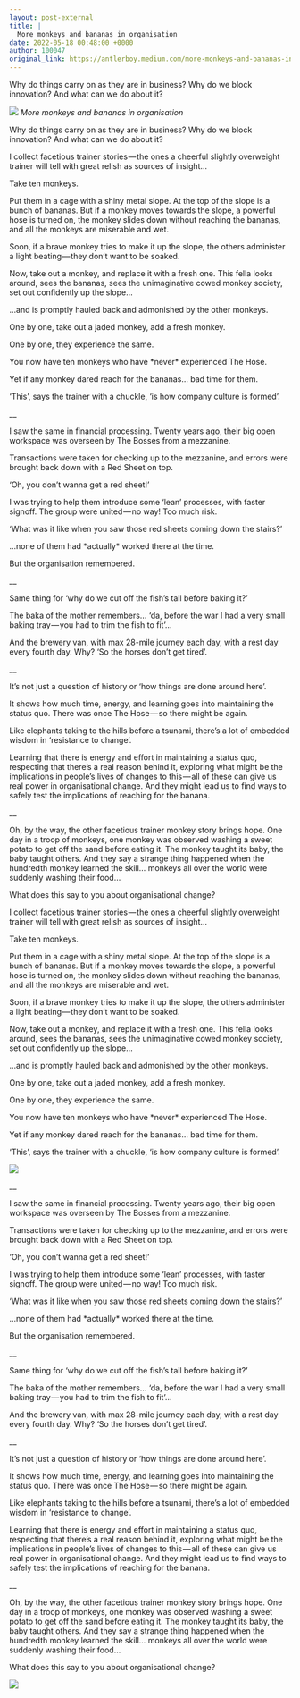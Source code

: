 ```yaml
---
layout: post-external
title: |
  More monkeys and bananas in organisation
date: 2022-05-18 00:48:00 +0000
author: 100047
original_link: https://antlerboy.medium.com/more-monkeys-and-bananas-in-organisation-2f8ae980f9f4?source=rss-97852f5a56ae------2
---
```


Why do things carry on as they are in business? Why do we block innovation? And what can we do about it?

![](https://cdn-images-1.medium.com/max/1024/1*rQea3NbYCsyzqD7sIzCGGQ.png)
_More monkeys and bananas in organisation_

Why do things carry on as they are in business? Why do we block innovation? And what can we do about it?

I collect facetious trainer stories — the ones a cheerful slightly overweight trainer will tell with great relish as sources of insight…

Take ten monkeys.

Put them in a cage with a shiny metal slope. At the top of the slope is a bunch of bananas. But if a monkey moves towards the slope, a powerful hose is turned on, the monkey slides down without reaching the bananas, and all the monkeys are miserable and wet.

Soon, if a brave monkey tries to make it up the slope, the others administer a light beating — they don’t want to be soaked.

Now, take out a monkey, and replace it with a fresh one. This fella looks around, sees the bananas, sees the unimaginative cowed monkey society, set out confidently up the slope…

…and is promptly hauled back and admonished by the other monkeys.

One by one, take out a jaded monkey, add a fresh monkey.

One by one, they experience the same.

You now have ten monkeys who have \*never\* experienced The Hose.

Yet if any monkey dared reach for the bananas… bad time for them.

‘This’, says the trainer with a chuckle, ‘is how company culture is formed’.

\_\_

I saw the same in financial processing. Twenty years ago, their big open workspace was overseen by The Bosses from a mezzanine.

Transactions were taken for checking up to the mezzanine, and errors were brought back down with a Red Sheet on top.

‘Oh, you don’t wanna get a red sheet!’

I was trying to help them introduce some ‘lean’ processes, with faster signoff. The group were united — no way! Too much risk.

‘What was it like when you saw those red sheets coming down the stairs?’

…none of them had \*actually\* worked there at the time.

But the organisation remembered.

\_\_

Same thing for ‘why do we cut off the fish’s tail before baking it?’

The baka of the mother remembers… ‘da, before the war I had a very small baking tray — you had to trim the fish to fit’…

And the brewery van, with max 28-mile journey each day, with a rest day every fourth day. Why? ‘So the horses don’t get tired’.

\_\_

It’s not just a question of history or ‘how things are done around here’.

It shows how much time, energy, and learning goes into maintaining the status quo. There was once The Hose — so there might be again.

Like elephants taking to the hills before a tsunami, there’s a lot of embedded wisdom in ‘resistance to change’.

Learning that there is energy and effort in maintaining a status quo, respecting that there’s a real reason behind it, exploring what might be the implications in people’s lives of changes to this — all of these can give us real power in organisational change. And they might lead us to find ways to safely test the implications of reaching for the banana.

\_\_

Oh, by the way, the other facetious trainer monkey story brings hope. One day in a troop of monkeys, one monkey was observed washing a sweet potato to get off the sand before eating it. The monkey taught its baby, the baby taught others. And they say a strange thing happened when the hundredth monkey learned the skill… monkeys all over the world were suddenly washing their food…

What does this say to you about organisational change?

I collect facetious trainer stories — the ones a cheerful slightly overweight trainer will tell with great relish as sources of insight…

Take ten monkeys.

Put them in a cage with a shiny metal slope. At the top of the slope is a bunch of bananas. But if a monkey moves towards the slope, a powerful hose is turned on, the monkey slides down without reaching the bananas, and all the monkeys are miserable and wet.

Soon, if a brave monkey tries to make it up the slope, the others administer a light beating — they don’t want to be soaked.

Now, take out a monkey, and replace it with a fresh one. This fella looks around, sees the bananas, sees the unimaginative cowed monkey society, set out confidently up the slope…

…and is promptly hauled back and admonished by the other monkeys.

One by one, take out a jaded monkey, add a fresh monkey.

One by one, they experience the same.

You now have ten monkeys who have \*never\* experienced The Hose.

Yet if any monkey dared reach for the bananas… bad time for them.

‘This’, says the trainer with a chuckle, ‘is how company culture is formed’.

![](https://cdn-images-1.medium.com/max/1024/1*WL5s3K_gjmpU-fU7ZWBr3w.png)

\_\_

I saw the same in financial processing. Twenty years ago, their big open workspace was overseen by The Bosses from a mezzanine.

Transactions were taken for checking up to the mezzanine, and errors were brought back down with a Red Sheet on top.

‘Oh, you don’t wanna get a red sheet!’

I was trying to help them introduce some ‘lean’ processes, with faster signoff. The group were united — no way! Too much risk.

‘What was it like when you saw those red sheets coming down the stairs?’

…none of them had \*actually\* worked there at the time.

But the organisation remembered.

\_\_

Same thing for ‘why do we cut off the fish’s tail before baking it?’

The baka of the mother remembers… ‘da, before the war I had a very small baking tray — you had to trim the fish to fit’…

And the brewery van, with max 28-mile journey each day, with a rest day every fourth day. Why? ‘So the horses don’t get tired’.

\_\_

It’s not just a question of history or ‘how things are done around here’.

It shows how much time, energy, and learning goes into maintaining the status quo. There was once The Hose — so there might be again.

Like elephants taking to the hills before a tsunami, there’s a lot of embedded wisdom in ‘resistance to change’.

Learning that there is energy and effort in maintaining a status quo, respecting that there’s a real reason behind it, exploring what might be the implications in people’s lives of changes to this — all of these can give us real power in organisational change. And they might lead us to find ways to safely test the implications of reaching for the banana.

\_\_

Oh, by the way, the other facetious trainer monkey story brings hope. One day in a troop of monkeys, one monkey was observed washing a sweet potato to get off the sand before eating it. The monkey taught its baby, the baby taught others. And they say a strange thing happened when the hundredth monkey learned the skill… monkeys all over the world were suddenly washing their food…

What does this say to you about organisational change?

 ![](https://medium.com/_/stat?event=post.clientViewed&referrerSource=full_rss&postId=2f8ae980f9f4)
